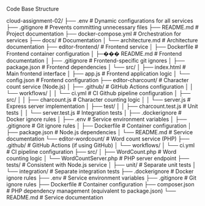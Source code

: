 Code Base Structure

cloud-assignment-02/
├── .env                      # Dynamic configurations for all services
├── .gitignore                # Prevents committing unnecessary files
├── README.md                 # Project documentation
├── docker-compose.yml        # Orchestration for services
├── docs/                     # Documentation
│   └── architecture.md       # Architecture documentation
├── editor-frontend/          # Frontend service
│   ├── Dockerfile           # Frontend container configuration
│   ├─��� README.md            # Frontend documentation
│   ├── .gitignore          # Frontend-specific git ignores
│   ├── package.json        # Frontend dependencies
│   └── src/
│       ├── index.html      # Main frontend interface
│       ├── app.js          # Frontend application logic
│       └── config.json     # Frontend configuration
├── editor-charcount/        # Character count service (Node.js)
│   ├── .github/            # GitHub Actions configuration
│   │   └── workflows/
│   │       └── ci.yml      # CI Github pipeline configuration
│   ├── src/
│   │   ├── charcount.js    # Character counting logic
│   │   └── server.js       # Express server implementation
│   ├── test/
│   │   ├── charcount.test.js  # Unit tests
│   │   └── server.test.js     # Integration tests
│   ├── .dockerignore       # Docker ignore rules
│   ├── .env               # Service environment variables
│   ├── .gitignore        # Git ignore rules
│   ├── Dockerfile        # Container configuration
│   ├── package.json      # Node.js dependencies
│   └── README.md         # Service documentation
└── editor-wordcount/      # Word count service (PHP)
    ├── .github/           # GitHub Actions (if using GitHub)
    │   └── workflows/
    │       └── ci.yml    # CI pipeline configuration
    ├── src/
    │   ├── WordCount.php # Word counting logic
    │   └── WordCountServer.php     # PHP server endpoint
    ├── tests/            # Consistent with Node.js service
    │   ├── unit/        # Separate unit tests
    │   └── integration/ # Separate integration tests
    ├── .dockerignore    # Docker ignore rules
    ├── .env            # Service environment variables
    ├── .gitignore     # Git ignore rules
    ├── Dockerfile     # Container configuration
    ├── composer.json  # PHP dependency management (equivalent to package.json)
    └── README.md     # Service documentation
        